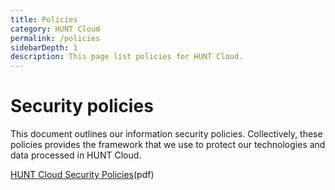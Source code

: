 ```yaml
---
title: Policies
category: HUNT Cloud
permalink: /policies
sidebarDepth: 1
description: This page list policies for HUNT Cloud.
---
```


# Security policies

This document outlines our information security policies. Collectively, these policies provides the framework that we use to protect our technologies and data processed in HUNT Cloud. 

[HUNT Cloud Security Policies](https://assets.hdc.ntnu.no/assets/hunt-cloud-security-policies.pdf)(pdf)


